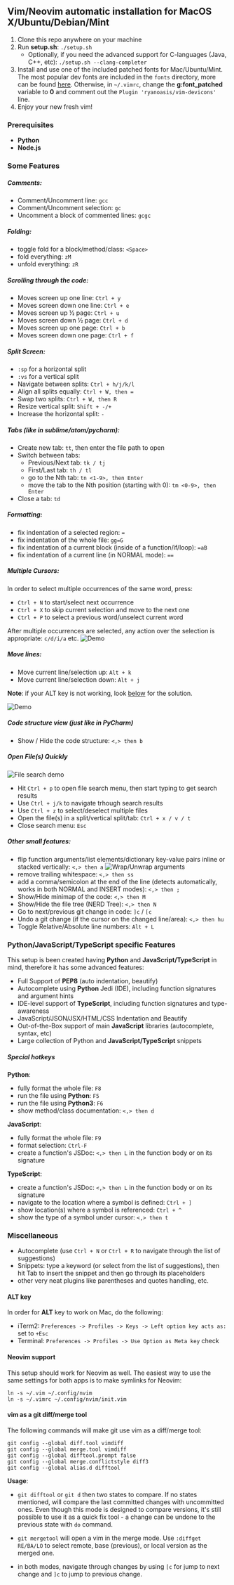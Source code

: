 ## Vim/Neovim automatic installation for MacOS X/Ubuntu/Debian/Mint

1. Clone this repo anywhere on your machine
2. Run **setup.sh**: `./setup.sh`
    - Optionally, if you need the advanced support for C-languages (Java, C++, etc): `./setup.sh --clang-completer`
3. Install and use one of the included patched fonts for Mac/Ubuntu/Mint. The most popular dev fonts are included in the
`fonts` directory, more can be found [here](https://github.com/ryanoasis/nerd-fonts/tree/master/patched-fonts). 
Otherwise, in `~/.vimrc`, change the **g:font_patched** variable to **0** and comment out the `Plugin 'ryanoasis/vim-devicons'` line.
4. Enjoy your new fresh vim!


### Prerequisites
- **Python**
- **Node.js** 

### Some Features

##### Comments:
- Comment/Uncomment line: `gcc`
- Comment/Uncomment selection: `gc`
- Uncomment a block of commented lines: `gcgc`

##### Folding:
- toggle fold for a block/method/class: `<Space>`
- fold everything: `zM`
- unfold everything: `zR`

##### Scrolling through the code:
- Moves screen up one line: `Ctrl + y` 
- Moves screen down one line: `Ctrl + e`
- Moves screen up ½ page: `Ctrl + u`
- Moves screen down ½ page: `Ctrl + d`
- Moves screen up one page: `Ctrl + b`
- Moves screen down one page: `Ctrl + f`

##### Split Screen:
- `:sp` for a horizontal split
- `:vs` for a vertical split
- Navigate between splits: `Ctrl + h/j/k/l` 
- Align all splits equally: `Ctrl + W, then =`
- Swap two splits: `Ctrl + W, then R`
- Resize vertical split: `Shift + -/+`
- Increase the horizontal split: `-`


##### Tabs (like in sublime/atom/pycharm):
- Create new tab: `tt`, then enter the file path to open
- Switch between tabs:
    - Previous/Next tab: `tk / tj`
    - First/Last tab: `th / tl`
    - go to the Nth tab: `tn <1-9>, then Enter`
    - move the tab to the Nth position (starting with 0): `tm <0-9>, then Enter`
- Close a tab: `td`


##### Formatting:
- fix indentation of a selected region: `=`
- fix indentation of the whole file: `gg=G`
- fix indentation of a current block (inside of a function/if/loop): `=aB`
- fix indentation of a current line (in NORMAL mode): `==`


##### Multiple Cursors: #####
In order to select multiple occurrences of the same word, press:

- `Ctrl + N` to start/select next occurrence
- `Ctrl + X` to skip current selection and move to the next one
- `Ctrl + P` to select a previous word/unselect current word

After multiple occurrences are selected, any action over the selection is appropriate: `c/d/i/a` etc.
![Demo](https://github.com/terryma/vim-multiple-cursors/blob/master/assets/example1.gif?raw=true "Multiple Selections")


##### Move lines: #####
- Move current line/selection up: `Alt + k`
- Move current line/selection down: `Alt + j`

**Note**: if your ALT key is not working, look [below](#markdown-header-alt-key) for the solution.

![Demo](https://camo.githubusercontent.com/c06acab07e6bf0bb27086c9694fe2f456101d21c/687474703a2f2f692e696d6775722e636f6d2f524d76384b734a2e676966 "Moving line[s]")


##### Code structure view (just like in PyCharm) #####
- Show / Hide the code structure: `<,> then b`


##### Open File(s) Quickly  #####
![File search demo](https://camo.githubusercontent.com/e15ac916ab9a14dd07135cb2d985cc7333200a38/687474703a2f2f692e696d6775722e636f6d2f614f63774877742e706e67 "File search Demo")

- Hit `Ctrl + p` to open file search menu, then start typing to get search results
- Use `Ctrl + j/k` to navigate trhough search results
- Use `Ctrl + z` to select/deselect multiple files
- Open the file(s) in a split/vertical split/tab: `Ctrl + x / v / t`
- Close search menu: `Esc`


##### Other small features:
- flip function arguments/list elements/dictionary key-value pairs inline or stacked vertically: `<,> then a`
![Wrap/Unwrap arguments](https://camo.githubusercontent.com/9a8e220911e514ce29198d9b7827c05085fb3e35/68747470733a2f2f666f6f736f66742e6e65742f70726f6a656374732f76696d2d617267777261702f696d672f64656d6f2e676966 "Wrap/Unwrap arguments")
- remove trailing whitespace: `<,> then ss`
- add a comma/semicolon at the end of the line (detects automatically, works in both NORMAL and INSERT modes): `<,> then ;`
- Show/Hide minimap of the code: `<,> then M`
- Show/Hide the file tree (NERD Tree): `<,> then N`
- Go to next/previous git change in code: `]c` / `[c`
- Undo a git change (if the cursor on the changed line/area): `<,> then hu`
- Toggle Relative/Absolute line numbers: `Alt + L`


### Python/JavaScript/TypeScript specific Features

This setup is been created having **Python** and **JavaScript/TypeScript** in mind, 
therefore it has some advanced features:

- Full Support of **PEP8** (auto indentation, beautify)
- Autocomplete using **Python** Jedi (IDE), including function signatures and argument hints
- IDE-level support of **TypeScript**, including function signatures and type-awareness
- JavaScript/JSON/JSX/HTML/CSS Indentation and Beautify
- Out-of-the-Box support of main **JavaScript** libraries (autocomplete, syntax, etc)
- Large collection of Python and **JavaScript/TypeScript** snippets


##### Special hotkeys #####

**Python**:

- fully format the whole file: `F8`
- run the file using **Python**: `F5`
- run the file using **Python3**: `F6`
- show method/class documentation: `<,> then d`

**JavaScript**:

- fully format the whole file: `F9`
- format selection: `Ctrl-F`
- create a function's JSDoc: `<,> then L` in the function body or on its signature

**TypeScript**:
- create a function's JSDoc: `<,> then L` in the function body or on its signature
- navigate to the location where a symbol is defined: `Ctrl + ]`
- show location(s) where a symbol is referenced: `Ctrl + ^`
- show the type of a symbol under cursor: `<,> then t`



### Miscellaneous
- Autocomplete (use `Ctrl + N` or `Ctrl + R` to navigate through the list of suggestions)
- Snippets: type a keyword (or select from the list of suggestions), then hit Tab to insert the snippet
and then go through its placeholders
- other very neat plugins like parentheses and quotes handling, etc.


#### ALT key ####
In order for **ALT** key to work on Mac, do the following:

- iTerm2: `Preferences -> Profiles -> Keys -> Left option key acts as:` set to `+Esc`
- Terminal: `Preferences -> Profiles -> Use Option as Meta key` check


#### Neovim support ####
This setup should work for Neovim as well. The easiest way to use the same settings for both apps is to make 
symlinks for Neovim:

```
ln -s ~/.vim ~/.config/nvim
ln -s ~/.vimrc ~/.config/nvim/init.vim
```

#### vim as a git diff/merge tool ####
The following commands will make git use vim as a diff/merge tool:

```
git config --global diff.tool vimdiff
git config --global merge.tool vimdiff
git config --global difftool.prompt false
git config --global merge.conflictstyle diff3
git config --global alias.d difftool
```

**Usage**:

- `git difftool` or `git d` then two states to compare. If no states mentioned, will compare the last committed 
changes with uncommitted ones. Even though this mode is designed to compare versions, it's still possible to use it
as a quick fix tool - a change can be undone to the previous state with `do` command.

- `git mergetool` will open a vim in the merge mode. Use `:diffget RE/BA/LO` to select remote, base (previous), or local
version as the merged one.

- in both modes, navigate through changes by using `[c` for jump to next change and `]c` to jump to 
previous change.
